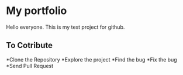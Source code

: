 # My portfolio

Hello everyone. This is my test project for github.

## To Cotribute

*Clone the Repository
*Explore the project
*Find the bug
*Fix the bug
\*Send Pull Request
